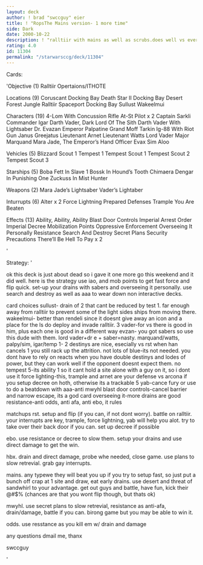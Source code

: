 ```yaml
---
layout: deck
author: ! brad "swccguy" eier
title: ! "RopsThe Mains version- 1 more time"
side: Dark
date: 2000-10-22
description: ! "ralltiir with mains as well as scrubs.does well vs everything and can come back even after early beatdowns or drains. won me a tourney recently. fun deck, play it and do well with it, untill onee ta."
rating: 4.0
id: 11304
permalink: "/starwarsccg/deck/11304"
---
```

Cards: 

'Objective (1)
Ralltiir Opertaions/ITHOTE

Locations (9)
Coruscant Docking Bay
Death Star II Docking Bay
Desert
Forest
Jungle
Ralltiir
Spaceport Docking Bay
Sullust
Wakeelmui

Characters (19)
4-Lom With Concussion Rifle
At-St Pilot x 2
Captain Sarkli
Commander Igar
Darth Vader, Dark Lord Of The Sith
Darth Vader With Lightsaber
Dr. Evazan
Emperor Palpatine
Grand Moff Tarkin
Ig-88 With Riot Gun
Janus Greejatus
Lieutenant Arnet
Lieutenant Watts
Lord Vader
Major Marquand
Mara Jade, The Emperor’s Hand
Officer Evax
Sim Aloo

Vehicles (5)
Blizzard Scout 1
Tempest 1
Tempest Scout 1
Tempest Scout 2
Tempest Scout 3

Starships (5)
Boba Fett In Slave 1
Bossk In Hound’s Tooth
Chimaera
Dengar In Punishing One
Zuckuss In Mist Hunter

Weapons (2)
Mara Jade’s Lightsaber
Vader’s Lightaber

Inturrupts (6)
Alter x 2
Force Lightning
Prepared Defenses
Trample
You Are Beaten

Effects (13)
Ability, Ability, Ability
Blast Door Controls
Imperial Arrest Order
Imperial Decree
Mobilization Points
Oppressive Enforcement
Overseeing It Personally
Resistance
Search And Destroy
Secret Plans
Security Precautions
There’ll Be Hell To Pay x 2

'

Strategy: '

ok this deck is just about dead so i gave it one more go this weekend and it did well.
here is the strategy use iao, and mob points to get fast force and flip quick. set-up your drains with sabers and overseeing it personally. use search and destroy as well as aaa to wear down non interactive decks.

card choices sullust- drain of 2 that cant be reduced by test 1. far enough away from ralltiir to prevent some of the light sides ships from moving there.
wakeelmui- better than rendeli since it doesnt give away an icon and a place for the ls do deploy and invade ralltiir.
3 vader-for vs there is good in him, plus each one is good in a different way
evzan- you got sabers so use this dude with them. lord vader+dr e + saber=nasty.
marquand/watts, palpy/sim, igar/temp 1- 2 destinys are nice, esecially vs rst when han cancels 1 you still rack up the attrition.
not lots of blue-its not needed. you dont have to rely on reacts when you have double destinys and lodes of power, but they can work well if the opponent doesnt expect them.
no tempest 5-its ability 1 so it cant hold a site alone with a guy on it, so i dont use it
force lighting-this, trample and arnet are your defense vs arcona if you setup decree on hoth, otherwise its a trackable 5
yab-cance fury or use to do a beatdown with
aaa-anti mwyhl
blast door controls-cancel barrier and narrow escape, its a god card
overseeing it-more drains are good
resistance-anti odds, anti afa, anti ebo, it rules


matchups
rst. setup and flip (if you can, if not dont worry). battle on ralltiir. your interrupts are key, trample, force lightning, yab will help you alot.  try to take over their back door if you can. set up decree if possible

ebo. use resistance or decree to slow them. setup your drains and use direct damage to get the win.

hbx. drain and direct damage, probe whe needed, close game. use plans to slow retrevial. grab gay interrupts.

mains. any typewe they will beat you up if you try to setup fast, so just put a bunch off crap at 1 site and draw, eat early drains. use desert and threat of sandwhirl to your advantage. get out guys and battle, have fun, kick their @#$% (chances are that you wont flip though, but thats ok)

mwyhl. use secret plans to slow retrevial, resistance as anti-afa, drain/damage, battle if you can. birong game but you may be able to win it.

odds. use resstance as you kill em w/ drain and damage

any questions dmail me, thanx

swccguy


'

